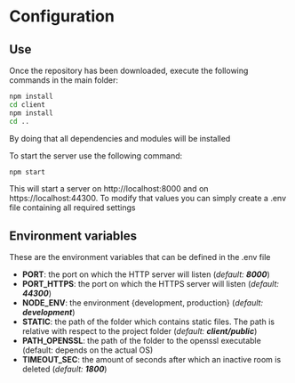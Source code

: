 # Configuration

## Use

Once the repository has been downloaded, execute the following commands in the main folder:

```bash
npm install
cd client
npm install
cd ..
```

By doing that all dependencies and modules will be installed



To start the server use the following command:

```bash
npm start
```

This will start a server on http://localhost:8000 and on https://localhost:44300. To modify that values you can simply create a .env file containing all required settings



## Environment variables

These are the environment variables that can be defined in the .env file

* **PORT**: the port on which the HTTP server will listen (_default: **8000**_)
* **PORT_HTTPS**: the port on which the HTTPS server will listen (_default: **44300**_)
* **NODE_ENV**: the environment {development, production} (_default: **development**_)
* **STATIC**: the path of the folder which contains static files. The path is relative with respect to the project folder (_default: **client/public**_)
* **PATH_OPENSSL**: the path of the folder to the openssl executable (default: depends on the actual OS)
* **TIMEOUT_SEC**: the amount of seconds after which an inactive room is deleted (_default: **1800**_)


